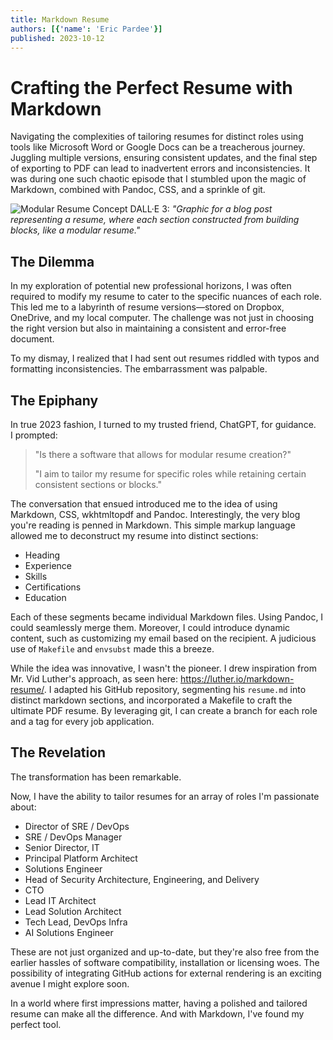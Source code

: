 ```yaml
---
title: Markdown Resume
authors: [{'name': 'Eric Pardee'}]
published: 2023-10-12
---
```


# Crafting the Perfect Resume with Markdown

Navigating the complexities of tailoring resumes for distinct roles using tools like Microsoft Word or Google Docs can be a treacherous journey. Juggling multiple versions, ensuring consistent updates, and the final step of exporting to PDF can lead to inadvertent errors and inconsistencies. It was during one such chaotic episode that I stumbled upon the magic of Markdown, combined with Pandoc, CSS, and a sprinkle of git.

![Modular Resume Concept](/building-block-resume.png)
DALL·E 3: _"Graphic for a blog post representing a resume, where each section constructed from building blocks, like a modular resume."_

## The Dilemma

In my exploration of potential new professional horizons, I was often required to modify my resume to cater to the specific nuances of each role. This led me to a labyrinth of resume versions—stored on Dropbox, OneDrive, and my local computer. The challenge was not just in choosing the right version but also in maintaining a consistent and error-free document.

To my dismay, I realized that I had sent out resumes riddled with typos and formatting inconsistencies. The embarrassment was palpable.

## The Epiphany

In true 2023 fashion, I turned to my trusted friend, ChatGPT, for guidance.\
I prompted:

> "Is there a software that allows for modular resume creation?"
>
> "I aim to tailor my resume for specific roles while retaining certain consistent sections or blocks."

The conversation that ensued introduced me to the idea of using Markdown, CSS, wkhtmltopdf and Pandoc. Interestingly, the very blog you're reading is penned in Markdown. This simple markup language allowed me to deconstruct my resume into distinct sections:

- Heading
- Experience
- Skills
- Certifications
- Education

Each of these segments became individual Markdown files. Using Pandoc, I could seamlessly merge them. Moreover, I could introduce dynamic content, such as customizing my email based on the recipient. A judicious use of `Makefile` and `envsubst` made this a breeze.

While the idea was innovative, I wasn't the pioneer. I drew inspiration from Mr. Vid Luther's approach, as seen here: <https://luther.io/markdown-resume/>. I adapted his GitHub repository, segmenting his `resume.md` into distinct markdown sections, and incorporated a Makefile to craft the ultimate PDF resume. By leveraging git, I can create a branch for each role and a tag for every job application.

## The Revelation

The transformation has been remarkable.

Now, I have the ability to tailor resumes for an array of roles I'm passionate about:

- Director of SRE / DevOps
- SRE / DevOps Manager
- Senior Director, IT
- Principal Platform Architect
- Solutions Engineer
- Head of Security Architecture, Engineering, and Delivery
- CTO
- Lead IT Architect
- Lead Solution Architect
- Tech Lead, DevOps Infra
- AI Solutions Engineer

These are not just organized and up-to-date, but they're also free from the earlier hassles of software compatibility, installation or licensing woes. The possibility of integrating GitHub actions for external rendering is an exciting avenue I might explore soon.

In a world where first impressions matter, having a polished and tailored resume can make all the difference. And with Markdown, I've found my perfect tool.
